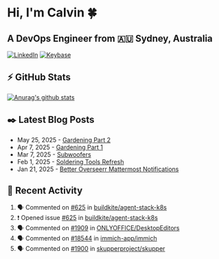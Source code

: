 # Hi, I'm Calvin 🍀
## A DevOps Engineer from 🇦🇺 Sydney, Australia</h3>

[![LinkedIn](https://img.shields.io/badge/-c–bui-0077B5?style=flat-square&labelColor=0077B5&logo=LinkedIn&logoColor=white)](https://www.linkedin.com/in/c-bui/)
[![Keybase](https://img.shields.io/badge/-calvinbui-ff6f21?style=flat-square&labelColor=ff6f21&logo=Keybase&logoColor=white)](https://keybase.io/calvinbui)

<!-- https://github.com/rishavanand/github-profilinator -->
## ⚡ GitHub Stats
[![Anurag's github stats](https://github-readme-stats.vercel.app/api?username=calvinbui&count_private=true&hide_title=true)](https://github.com/anuraghazra/github-readme-stats)

<!-- https://github.com/gautamkrishnar/blog-post-workflow -->
## ✒️ Latest Blog Posts

<!-- BLOG-POST-LIST:START -->
- May 25, 2025 - [Gardening Part 2](https://calvin.me/gardening-part-2)
- Apr 7, 2025 - [Gardening Part 1](https://calvin.me/gardening-part-1)
- Mar 7, 2025 - [Subwoofers](https://calvin.me/subwoofers)
- Feb 1, 2025 - [Soldering Tools Refresh](https://calvin.me/soldering-tools-refresh)
- Jan 21, 2025 - [Better Overseerr Mattermost Notifications](https://calvin.me/better-overseerr-mattermost-notification)

<!-- BLOG-POST-LIST:END -->

## 🏃‍ Recent Activity

<!--START_SECTION:activity-->
1. 🗣 Commented on [#625](https://github.com/buildkite/agent-stack-k8s/issues/625#issuecomment-2975197945) in [buildkite/agent-stack-k8s](https://github.com/buildkite/agent-stack-k8s)
2. ❗ Opened issue [#625](https://github.com/buildkite/agent-stack-k8s/issues/625) in [buildkite/agent-stack-k8s](https://github.com/buildkite/agent-stack-k8s)
3. 🗣 Commented on [#1909](https://github.com/ONLYOFFICE/DesktopEditors/issues/1909#issuecomment-2973395222) in [ONLYOFFICE/DesktopEditors](https://github.com/ONLYOFFICE/DesktopEditors)
4. 🗣 Commented on [#18544](https://github.com/immich-app/immich/issues/18544#issuecomment-2906894485) in [immich-app/immich](https://github.com/immich-app/immich)
5. 🗣 Commented on [#1900](https://github.com/skupperproject/skupper/issues/1900#issuecomment-2875001983) in [skupperproject/skupper](https://github.com/skupperproject/skupper)
<!--END_SECTION:activity-->
